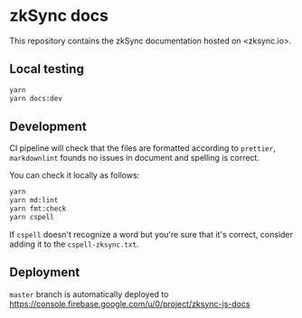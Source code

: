 # zkSync docs

This repository contains the zkSync documentation hosted on <zksync.io>.

## Local testing

```bash
yarn
yarn docs:dev
```

## Development

CI pipeline will check that the files are formatted according to `prettier`, `markdownlint` founds no issues in document
and spelling is correct.

You can check it locally as follows:

```bash
yarn
yarn md:lint
yarn fmt:check
yarn cspell
```

If `cspell` doesn't recognize a word but you're sure that it's correct, consider adding it to the `cspell-zksync.txt`.

## Deployment

`master` branch is automatically deployed to <https://console.firebase.google.com/u/0/project/zksync-js-docs>
